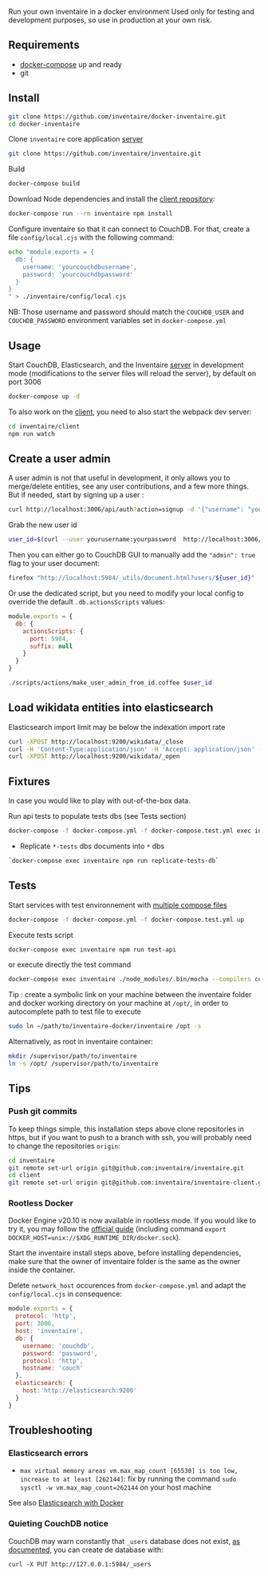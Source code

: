 Run your own inventaire in a docker environment
Used only for testing and development purposes, so use in production at your own risk.

## Requirements

- [docker-compose](https://docs.docker.com/compose/gettingstarted/) up and ready
- git

## Install

```sh
git clone https://github.com/inventaire/docker-inventaire.git
cd docker-inventaire
```

Clone `inventaire` core application [server](https://github.com/inventaire/inventaire)

```sh
git clone https://github.com/inventaire/inventaire.git
```

Build

```sh
docker-compose build
```

Download Node dependencies and install the [client repository](https://github.com/inventaire/inventaire-client):

```sh
docker-compose run --rm inventaire npm install
```

Configure inventaire so that it can connect to CouchDB. For that, create a file `config/local.cjs` with the following command:

```sh
echo "module.exports = {
  db: {
    username: 'yourcouchdbusername',
    password: 'yourcouchdbpassword'
  }
}
" > ./inventaire/config/local.cjs
```

NB: Those username and password should match the `COUCHDB_USER` and `COUCHDB_PASSWORD` environment variables set in `docker-compose.yml`

## Usage

Start CouchDB, Elasticsearch, and the Inventaire [server](https://github.com/inventaire/inventaire) in development mode (modifications to the server files will reload the server), by default on port 3006
```sh
docker-compose up -d
```

To also work on the [client](https://github.com/inventaire/inventaire-client), you need to also start the webpack dev server:
```sh
cd inventaire/client
npm run watch
```

## Create a user admin

A user admin is not that useful in development, it only allows you to merge/delete entities, see any user contributions, and a few more things. But if needed, start by signing up a user :

```sh
curl http://localhost:3006/api/auth?action=signup -d '{"username": "yourusername", "password": "yourpassword", "email":"some+email@example.org"}'
```

Grab the new user id

```sh
user_id=$(curl --user yourusername:yourpassword  http://localhost:3006/api/user | jq -r '._id')
```

Then you can either go to CouchDB GUI to manually add the `"admin": true` flag to your user document:

```sh
firefox "http://localhost:5984/_utils/document.html?users/${user_id}"
```

Or use the dedicated script, but you need to modify your local config to override the default `.db.actionsScripts` values:

```js
module.exports = {
  db: {
    actionsScripts: {
      port: 5984,
      suffix: null
    }
  }
}
```

```sh
./scripts/actions/make_user_admin_from_id.coffee $user_id
```

## Load wikidata entities into elasticsearch

Elasticsearch import limit may be below the indexation import rate

```sh
curl -XPOST http://localhost:9200/wikidata/_close
curl -H 'Content-Type:application/json' -H 'Accept: application/json' -XPUT http://localhost:9200/wikidata/_settings -d '{"index.mapping.total_fields.limit": 20000}'
curl -XPOST http://localhost:9200/wikidata/_open
```

## Fixtures

In case you would like to play with out-of-the-box data.

Run api tests to populate tests dbs (see Tests section)

```sh
docker-compose -f docker-compose.yml -f docker-compose.test.yml exec inventaire npm run test-api
```

- Replicate `*-tests` dbs documents into `*` dbs

```sh
`docker-compose exec inventaire npm run replicate-tests-db`
```

## Tests

Start services with test environnement with [multiple compose files](https://docs.docker.com/compose/extends/#understanding-multiple-compose-files)

```sh
docker-compose -f docker-compose.yml -f docker-compose.test.yml up
```

Execute tests script

```sh
docker-compose exec inventaire npm run test-api
```

or execute directly the test command

```sh
docker-compose exec inventaire ./node_modules/.bin/mocha --compilers coffee:coffee-script/register --timeout 20000 /opt/inventaire/path/to/test/file
```

Tip : create a symbolic link on your machine between the inventaire folder and docker working directory on your machine at `/opt/`, in order to autocomplete path to test file to execute

```sh
sudo ln ~/path/to/inventaire-docker/inventaire /opt -s
```

Alternatively, as root in inventaire container:

```sh
mkdir /supervisor/path/to/inventaire
ln -s /opt/ /supervisor/path/to/inventaire
```

## Tips

### Push git commits

To keep things simple, this installation steps above clone repositories in https, but if you want to push to a branch with ssh, you will probably need to change the repositories `origin`:
```sh
cd inventaire
git remote set-url origin git@github.com:inventaire/inventaire.git
cd client
git remote set-url origin git@github.com:inventaire/inventaire-client.git
```

### Rootless Docker

Docker Engine v20.10 is now available in rootless mode. If you would like to try it, you may follow the [official guide](https://docs.docker.com/engine/security/rootless/) (including command `export DOCKER_HOST=unix://$XDG_RUNTIME_DIR/docker.sock`).

Start the inventaire install steps above, before installing dependencies, make sure that the owner of inventaire folder is the same as the owner inside the container.

Delete `network_host` occurences from `docker-compose.yml` and adapt the `config/local.cjs` in consequence:

```js
module.exports = {
  protocol: 'http',
  port: 3006,
  host: 'inventaire',
  db: {
    username: 'couchdb',
    password: 'password',
    protocol: 'http',
    hostname: 'couch'
  },
  elasticsearch: {
    host:'http://elasticsearch:9200'
  }
}
```

## Troubleshooting

### Elasticsearch errors
- `max virtual memory areas vm.max_map_count [65530] is too low, increase to at least [262144]`: fix by running the command `sudo sysctl -w vm.max_map_count=262144` on your host machine

See also [Elasticsearch with Docker](https://www.elastic.co/guide/en/elasticsearch/reference/7.9/docker.html)

### Quieting CouchDB notice
CouchDB may warn constantly that `_users` database does not exist, [as documented](https://docs.couchdb.org/en/latest/setup/single-node.html), you can create de database with:

`curl -X PUT http://127.0.0.1:5984/_users`
